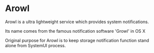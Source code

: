 Arowl
=====

Arowl is a ultra lightweight service which provides system notifications.

Its name comes from the famous notification software 'Growl' in OS X

Original purpose for Arowl is to keep storage notification function stand alone from SystemUI process.
